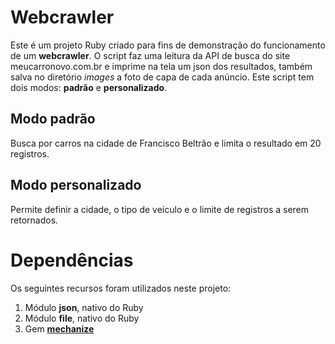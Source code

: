 # Webcrawler

Este é um projeto Ruby criado para fins de demonstração do funcionamento de um **webcrawler**.
O script faz uma leitura da API de busca do site meucarronovo.com.br e imprime na tela um json dos resultados, também salva no diretório *images* a foto de capa de cada anúncio.
Este script tem dois modos: **padrão** e **personalizado**.

## Modo padrão

Busca por carros na cidade de Francisco Beltrão e limita o resultado em 20 registros.

## Modo personalizado

Permite definir a cidade, o tipo de veículo e o limite de registros a serem retornados.

# Dependências

Os seguintes recursos foram utilizados neste projeto:

 1. Módulo **json**, nativo do Ruby
 2. Módulo **file**, nativo do Ruby
 3. Gem **[mechanize](https://rubygems.org/gems/mechanize)**
